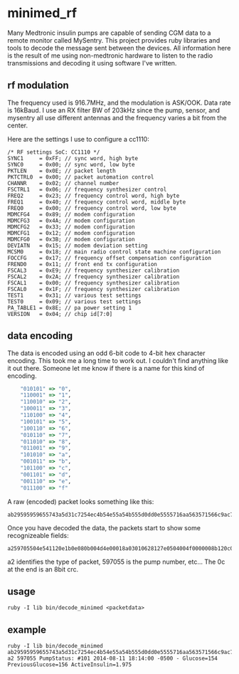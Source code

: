 # minimed_rf

Many Medtronic insulin pumps are capable of sending CGM data to a remote monitor called MySentry.  This project provides ruby libraries and tools to decode the message sent between the devices.  All information here is the result of me using non-medtronic hardware to listen to the radio transmissions and decoding it using software I've written.

## rf modulation

The frequency used is 916.7MHz, and the modulation is ASK/OOK. Data rate is 16kBaud. I use an RX filter BW of 203kHz since the pump, sensor, and mysentry all use different antennas and the frequency varies a bit from the center. 

Here are the settings I use to configure a cc1110:

```
/* RF settings SoC: CC1110 */
SYNC1     = 0xFF; // sync word, high byte 
SYNC0     = 0x00; // sync word, low byte 
PKTLEN    = 0x0E; // packet length 
PKTCTRL0  = 0x00; // packet automation control 
CHANNR    = 0x02; // channel number 
FSCTRL1   = 0x06; // frequency synthesizer control 
FREQ2     = 0x23; // frequency control word, high byte 
FREQ1     = 0x40; // frequency control word, middle byte 
FREQ0     = 0x00; // frequency control word, low byte 
MDMCFG4   = 0x89; // modem configuration 
MDMCFG3   = 0x4A; // modem configuration 
MDMCFG2   = 0x33; // modem configuration 
MDMCFG1   = 0x12; // modem configuration 
MDMCFG0   = 0x3B; // modem configuration 
DEVIATN   = 0x15; // modem deviation setting 
MCSM0     = 0x18; // main radio control state machine configuration 
FOCCFG    = 0x17; // frequency offset compensation configuration 
FREND0    = 0x11; // front end tx configuration 
FSCAL3    = 0xE9; // frequency synthesizer calibration 
FSCAL2    = 0x2A; // frequency synthesizer calibration 
FSCAL1    = 0x00; // frequency synthesizer calibration 
FSCAL0    = 0x1F; // frequency synthesizer calibration 
TEST1     = 0x31; // various test settings 
TEST0     = 0x09; // various test settings 
PA_TABLE1 = 0x8E; // pa power setting 1 
VERSION   = 0x04; // chip id[7:0] 
```

## data encoding

The data is encoded using an odd 6-bit code to 4-bit hex character encoding. This took me a long time to work out. I couldn't find anything like it out there. Someone let me know if there is a name for this kind of encoding.

```ruby
    "010101" => "0",
    "110001" => "1",
    "110010" => "2",
    "100011" => "3",
    "110100" => "4",
    "100101" => "5",
    "100110" => "6",
    "010110" => "7",
    "011010" => "8",
    "011001" => "9",
    "101010" => "a",
    "001011" => "b",
    "101100" => "c",
    "001101" => "d",
    "001110" => "e",
    "011100" => "f"
```

A raw (encoded) packet looks something like this:
```
ab29595959655743a5d31c7254ec4b54e55a54b555d0dd0e5555716aa563571566c9ac7258e565574555d1c55555555568bc7256c55554e55a54b55555556c55
```

Once you have decoded the data, the packets start to show some recognizeable fields:
```
a259705504e541120e1b0e080b004d4e00018a03010628127e0504004f0000008b120c000e080b00000c
```

a2 identifies the type of packet, 597055 is the pump number, etc...  The 0c at the end is an 8bit crc.

## usage

```
ruby -I lib bin/decode_minimed <packetdata>
```

## example

```
ruby -I lib bin/decode_minimed ab29595959655743a5d31c7254ec4b54e55a54b555d0dd0e5555716aa563571566c9ac7258e565574555d1c55555555568bc7256c55554e55a54b55555556c55
a2 597055 PumpStatus: #101 2014-08-11 18:14:00 -0500 - Glucose=154 PreviousGlucose=156 ActiveInsulin=1.975
```
